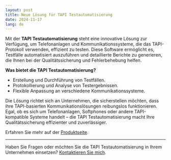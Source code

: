 ```yaml
---
layout: post
title: Neue Lösung für TAPI Testautomatisierung
date: 2024-11-17
lang: de
---
```


Mit der **TAPI Testautomatisierung** steht eine innovative Lösung zur Verfügung, um Telefonanlagen und Kommunikationssysteme, die das TAPI-Protokoll verwenden, effizient zu testen. Diese Software ermöglicht es, Testfälle automatisiert auszuführen und detaillierte Berichte zu generieren, die Ihnen bei der Qualitätssicherung und Fehlerbehebung helfen.

**Was bietet die TAPI Testautomatisierung?**
- Erstellung und Durchführung von Testfällen.
- Protokollierung und Analyse von Testergebnissen.
- Flexible Anpassung an verschiedene Kommunikationssysteme.

Die Lösung richtet sich an Unternehmen, die sicherstellen möchten, dass ihre TAPI-basierten Kommunikationslösungen reibungslos funktionieren. Egal, ob es sich um Telefonanlagen, Softphones oder andere TAPI-kompatible Systeme handelt – die TAPI Testautomatisierung macht Ihre Qualitätssicherung effizienter und zuverlässiger.

Erfahren Sie mehr auf der [Produktseite](../produkte/tapi-testautomatisierung/).

---

Haben Sie Fragen oder möchten Sie die TAPI Testautomatisierung in Ihrem Unternehmen einsetzen? [Kontaktieren Sie mich](/de/kontakt).
